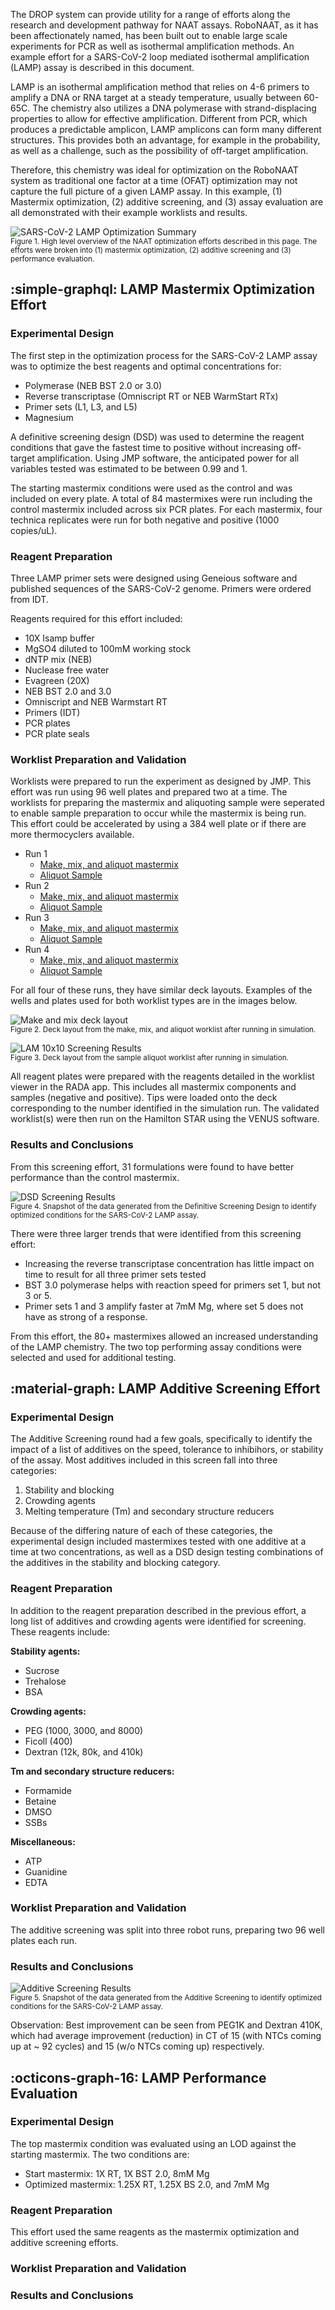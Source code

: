 The DROP system can provide utility for a range of efforts along the research and development pathway for NAAT assays. RoboNAAT, as it has been affectionately named, has been built out to enable large scale experiments for PCR as well as isothermal amplification methods. An example effort for a SARS-CoV-2 loop mediated isothermal amplification (LAMP) assay is described in this document. 

LAMP is an isothermal amplification method that relies on 4-6 primers to amplify a DNA or RNA target at a steady temperature, usually between 60-65C. The chemistry also utilizes a DNA polymerase with strand-displacing properties to allow for effective amplification. Different from PCR, which produces a predictable amplicon, LAMP amplicons can form many different structures. This provides both an advantage, for example in the probability, as well as a challenge, such as the possibility of off-target amplification. 

Therefore, this chemistry was ideal for optimization on the RoboNAAT system as traditional one factor at a time (OFAT) optimization may not capture the full picture of a given LAMP assay. In this example, (1) Mastermix optimization, (2) additive screening, and (3) assay evaluation are all demonstrated with their example worklists and results. 

![SARS-CoV-2 LAMP Optimization Summary](./images/Example%20NAAT%20Efforts.png) <br>
<small>Figure 1. High level overview of the NAAT optimization efforts described in this page. The efforts were broken into (1) mastermix optimization, (2) additive screening and (3) performance evaluation. </small>

## :simple-graphql: **LAMP Mastermix Optimization Effort**

### Experimental Design

The first step in the optimization process for the SARS-CoV-2 LAMP assay was to optimize the best reagents and optimal concentrations for:

- Polymerase (NEB BST 2.0 or 3.0)
- Reverse transcriptase (Omniscript RT or NEB WarmStart RTx)
- Primer sets (L1, L3, and L5)
- Magnesium 

A definitive screening design (DSD) was used to determine the reagent conditions that gave the fastest time to positive without increasing off-target amplification. Using JMP software, the anticipated power for all variables tested was estimated to be between 0.99 and 1. 

The starting mastermix conditions were used as the control and was included on every plate. A total of 84 mastermixes were run including the control mastermix included across six PCR plates. For each mastermix, four technica replicates were run for both negative and positive (1000 copies/uL). 

### Reagent Preparation

Three LAMP primer sets were designed using Geneious software and published sequences of the SARS-CoV-2 genome. Primers were ordered from IDT. 

Reagents required for this effort included:

- 10X Isamp buffer
- MgSO4 diluted to 100mM working stock
- dNTP mix (NEB)
- Nuclease free water
- Evagreen (20X)
- NEB BST 2.0 and 3.0
- Omniscript and NEB Warmstart RT
- Primers (IDT)
- PCR plates
- PCR plate seals 

### Worklist Preparation and Validation

Worklists were prepared to run the experiment as designed by JMP. This effort was run using 96 well plates and prepared two at a time. The worklists for preparing the mastermix and aliquoting sample were seperated to enable sample preparation to occur while the mastermix is being run. This effort could be accelerated by using a 384 well plate or if there are more thermocyclers available. 

- Run 1
    - [Make, mix, and aliquot mastermix](./worklists/A1A_makeandmix_worklist.csv)
    - [Aliquot Sample](./worklists/A1A_template_aq_worklist.csv)
- Run 2
    - [Make, mix, and aliquot mastermix](./worklists/A1A2_makeandmix_worklist.csv)
    - [Aliquot Sample](./worklists/A1A2_template_aq_worklist.csv)
- Run 3
    - [Make, mix, and aliquot mastermix](./worklists/A1A3_makeandmix_worklist.csv)
    - [Aliquot Sample](./worklists/A1A3_template_aq_worklist.csv)
- Run 4
    - [Make, mix, and aliquot mastermix](./worklists/A1A4_makeandmix_worklist.csv)
    - [Aliquot Sample](./worklists/A1A4_template_aq_worklist.csv)

For all four of these runs, they have similar deck layouts. Examples of the wells and plates used for both worklist types are in the images below. 

![Make and mix deck layout](./images/NAAT%20make%20and%20mix%20deck%20layout.png) <br>
<small>Figure 2. Deck layout from the make, mix, and aliquot worklist after running in simulation. </small>

![LAM 10x10 Screening Results](./images/NAAT%20aq%20sample%20deck%20layout.png) <br>
<small>Figure 3. Deck layout from the sample aliquot worklist after running in simulation. </small>

All reagent plates were prepared with the reagents detailed in the worklist viewer in the RADA app. This includes all mastermix components and samples (negative and positive). Tips were loaded onto the deck corresponding to the number identified in the simulation run. The validated worklist(s) were then run on the Hamilton STAR using the VENUS software.

### Results and Conclusions

From this screening effort, 31 formulations were found to have better performance than the control mastermix. 

![DSD Screening Results](./images/DSD_Results.png) <br>
<small>Figure 4. Snapshot of the data generated from the Definitive Screening Design to identify optimized conditions for the SARS-CoV-2 LAMP assay. </small>

There were three larger trends that were identified from this screening effort:

- Increasing the reverse transcriptase concentration has little impact on time to result for all three primer sets tested
- BST 3.0 polymerase helps with reaction speed for primers set 1, but not 3 or 5. 
- Primer sets 1 and 3 amplify faster at 7mM Mg, where set 5 does not have as strong of a response. 

From this effort, the 80+ mastermixes allowed an increased understanding of the LAMP chemistry. The two top performing assay conditions were selected and used for additional testing. 

## :material-graph: **LAMP Additive Screening Effort**

### Experimental Design

The Additive Screening round had a few goals, specifically to identify the impact of a list of additives on the speed, tolerance to inhibihors, or stability of the assay. Most additives included in this screen fall into three categories:

1. Stability and blocking 
2. Crowding agents 
3. Melting temperature (Tm) and secondary structure reducers 

Because of the differing nature of each of these categories, the experimental design included mastermixes tested with one additive at a time at two concentrations, as well as a DSD design testing combinations of the additives in the stability and blocking category. 

### Reagent Preparation

In addition to the reagent preparation described in the previous effort, a long list of additives and crowding agents were identified for screening. These reagents include:

**Stability agents:**

- Sucrose
- Trehalose 
- BSA

**Crowding agents:**

- PEG (1000, 3000, and 8000)
- Ficoll (400)
- Dextran (12k, 80k, and 410k)

**Tm and secondary structure reducers:**

- Formamide
- Betaine
- DMSO
- SSBs 

**Miscellaneous:**

- ATP
- Guanidine
- EDTA

### Worklist Preparation and Validation

The additive screening was split into three robot runs, preparing two 96 well plates each run. 

### Results and Conclusions



![Additive Screening Results](./images/RoboNAAT%20Additive%20Screening.png) <br>
<small>Figure 5. Snapshot of the data generated from the Additive Screening to identify optimized conditions for the SARS-CoV-2 LAMP assay. </small>

Observation: Best improvement can be seen from PEG1K and Dextran 410K, which had average improvement (reduction) in CT of 15 (with NTCs coming up at ~ 92 cycles) and 15 (w/o NTCs coming up) respectively. 

## :octicons-graph-16: **LAMP Performance Evaluation**

### Experimental Design

The top mastermix condition was evaluated using an LOD against the starting mastermix. The two conditions are:

- Start mastermix: 1X RT, 1X BST 2.0, 8mM Mg
- Optimized mastermix: 1.25X RT, 1.25X BS 2.0, and 7mM Mg 

### Reagent Preparation

This effort used the same reagents as the mastermix optimization and additive screening efforts. 

### Worklist Preparation and Validation




### Results and Conclusions